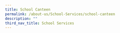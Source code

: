 ```yaml
---
title: School Canteen
permalink: /about-us/School-Services/school-canteen
description: ""
third_nav_title: School Services
---
```

